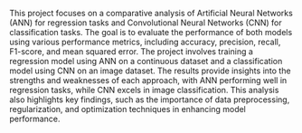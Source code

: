 This project focuses on a comparative analysis of Artificial Neural Networks (ANN) for regression tasks and Convolutional Neural Networks (CNN) for classification tasks. The goal is to evaluate the performance of both models using various performance metrics, including accuracy, precision, recall, F1-score, and mean squared error. The project involves training a regression model using ANN on a continuous dataset and a classification model using CNN on an image dataset. The results provide insights into the strengths and weaknesses of each approach, with ANN performing well in regression tasks, while CNN excels in image classification. This analysis also highlights key findings, such as the importance of data preprocessing, regularization, and optimization techniques in enhancing model performance.
